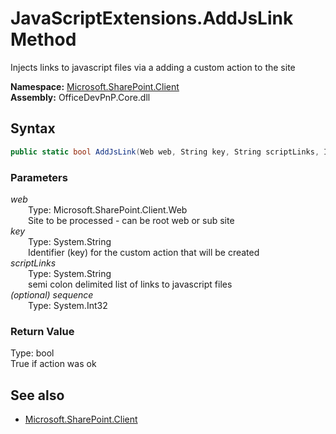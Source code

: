 # JavaScriptExtensions.AddJsLink Method  
Injects links to javascript files via a adding a custom action to the site  

**Namespace:** [Microsoft.SharePoint.Client](Microsoft.SharePoint.Client.md)  
**Assembly:** OfficeDevPnP.Core.dll  
## Syntax
```C#
public static bool AddJsLink(Web web, String key, String scriptLinks, Int32 sequence)
```
### Parameters
*web*  
&emsp;&emsp;Type: Microsoft.SharePoint.Client.Web  
&emsp;&emsp;Site to be processed - can be root web or sub site  
*key*  
&emsp;&emsp;Type: System.String  
&emsp;&emsp;Identifier (key) for the custom action that will be created  
*scriptLinks*  
&emsp;&emsp;Type: System.String  
&emsp;&emsp;semi colon delimited list of links to javascript files  
*(optional) sequence*  
&emsp;&emsp;Type: System.Int32  
### Return Value
Type: bool  
True if action was ok

## See also
- [Microsoft.SharePoint.Client](Microsoft.SharePoint.Client.md)
